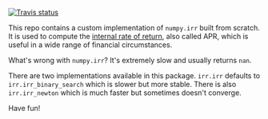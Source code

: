 [![Travis status](https://img.shields.io/travis/better/irr/master.svg?style=flat)](https://travis-ci.org/better/irr)

This repo contains a custom implementation of `numpy.irr` built from scratch. It is used to compute the [internal rate of return](https://en.wikipedia.org/wiki/Internal_rate_of_return), also called APR, which is useful in a wide range of financial circumstances.

What's wrong with `numpy.irr`? It's extremely slow and usually returns `nan`.

There are two implementations available in this package. `irr.irr` defaults to `irr.irr_binary_search` which is slower but more stable. There is also `irr.irr_newton` which is much faster but sometimes doesn't converge.

Have fun!
